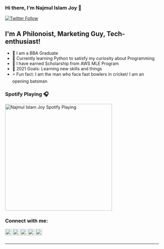 ### Hi there, I'm Najmul Islam Joy 👋

[![Twitter Follow](https://img.shields.io/twitter/follow/NajmulJoy?color=1DA1F2&logo=twitter&style=for-the-badge)](https://twitter.com/intent/follow?original_referer=https%3A%2F%2Fgithub.com%2FcodeSTACKr&screen_name=codeSTACKr)

## I'm A Philonoist, Marketing Guy, Tech-enthusiast!

- 🔭 I am a BBA Graduate
- 👯 Currently learning Python to satisfy my curiosity about Programming
- 🌱 I have earned Scholarship from AWS MLE Program
- 🥅 2021 Goals: Learning new skills and things 
- ⚡ Fun fact: I am the man who face fast bowlers in cricket/ I am an opening batsman

### Spotify Playing 🎧

[<img src="https://now-playing-codestackr.vercel.app/api/spotify-playing" alt="Najmul Islam Joy Spotify Playing" width="350" />](https://open.spotify.com/playlist/5DLCHz4vjfZPWCmFpFVRWI?si=qhzvR93CTBiFfz5bk54Wkg&utm_source=copy-link&dl_branch=1)


### Connect with me:

[<img align="left" alt="Najmul Joy | Facebook" width="22px" src="https://cdn.jsdelivr.net/npm/simple-icons@v3/icons/facebook.svg" />][facebook]
[<img align="left" alt="Najmul Islam | YouTube" width="22px" src="https://cdn.jsdelivr.net/npm/simple-icons@v3/icons/youtube.svg" />][youtube]
[<img align="left" alt="Najmul Joy | Twitter" width="22px" src="https://cdn.jsdelivr.net/npm/simple-icons@v3/icons/twitter.svg" />][twitter]
[<img align="left" alt="Najmul Islam | LinkedIn" width="22px" src="https://cdn.jsdelivr.net/npm/simple-icons@v3/icons/linkedin.svg" />][linkedin]
[<img align="left" alt="Najmul Joy | Instagram" width="22px" src="https://cdn.jsdelivr.net/npm/simple-icons@v3/icons/instagram.svg" />][instagram]


<br />
<br />

---


</details>

[website]: https://about.me/najmul.joy23
[twitter]: https://twitter.com/najmuljoy
[youtube]: https://youtube.com/UCH6spTuW5HicL-gqzTZ84wA
[instagram]: https://instagram.com/najmul_joy_
[linkedin]: https://linkedin.com/in/najmuljoy
[facebook]: https://www.facebook.com/najmul.joyy23
